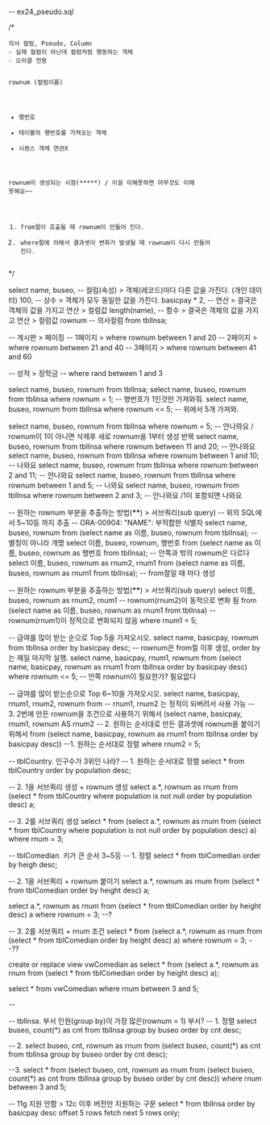 <p>-- ex24_pseudo.sql</p>
<p>/*</p>
<pre><code>의사 컬럼, Pseudo, Column
- 실제 컬럼이 아닌데 컬럼처럼 행동하는 객체
- 오라클 전용

rownum (컬럼이름)
- 행번호
- 테이블의 행번호를 가져오는 객체
- 시퀀스 객체 연관X


rownum이 생성되는 시점(*****) / 이걸 이해못하면 아무것도 이해 못해요~~
1. from절이 호출될 때 rownum이 만들어 진다.
2. where절에 의해서 결과셋이 변화가 발생될 때 rownum이 다시 만들어 진다.</code></pre><p>*/</p>
<p>select 
    name, buseo, -- 컬럼(속성) &gt; 객체(레코드)마다 다른 값을 가진다. (개인 데이터)
    100, -- 상수 &gt; 객체가 모두 동일한 값을 가진다.
    basicpay * 2, -- 연산 &gt; 결국은 객체의 값을 가지고 연산 &gt; 컬럼값
    length(name), -- 함수 &gt; 결국은 객체의 값을 가지고 연산 &gt; 컬럼값
    rownum -- 의사컬럼
from tblInsa;</p>
<p>-- 게시판 &gt; 페이징
-- 1페이지 &gt; where rownum between 1 and 20
-- 2페이지 &gt; where rownum between 21 and 40
-- 3페이지 &gt; where rownum between 41 and 60</p>
<p>-- 성적 &gt; 장학금 
-- where rand between 1 and 3</p>
<p>select name, buseo, rownum from tblInsa;
select name, buseo, rownum from tblInsa where rownum = 1; -- 행번호가 1인것만 가져와줘.
select name, buseo, rownum from tblInsa where rownum &lt;= 5; -- 위에서 5개 가져와.</p>
<p>select name, buseo, rownum from tblInsa where rownum = 5;  -- 안나와요 / rownum이 1이 아니면 삭제후 새로 rownum을 1부터 생성 반복
select name, buseo, rownum from tblInsa where rownum between 11 and 20; -- 안나와요<br />select name, buseo, rownum from tblInsa where rownum between 1 and 10;  -- 나와요
select name, buseo, rownum from tblInsa where rownum between 2 and 11;  -- 안나와요
select name, buseo, rownum from tblInsa where rownum between 1 and 5;  -- 나와요
select name, buseo, rownum from tblInsa where rownum between 2 and 3;  -- 안나와요 /1이 포함되면 나와요</p>
<p>-- 원하는 rownum 부분을 추출하는 방법(<strong><strong>**</strong></strong>) &gt; 서브쿼리(sub query)
-- 위의 SQL에서 5~10등 까지 추출
-- ORA-00904: &quot;NAME&quot;: 부적합한 식별자
select name, buseo, rownum from (select name as 이름, buseo, rownum from tblInsa); -- 별칭이 아니라 개명
select 이름, buseo, rownum, 행번호 from (select name as 이름, buseo, rownum as 행번호 from tblInsa); -- 안쪽과 밖의 rownum은 다르다
select 이름, buseo, rownum as rnum2, rnum1 from (select name as 이름, buseo, rownum as rnum1 from tblInsa); -- from절일 때 마다 생성</p>
<p>-- 원하는 rownum 부분을 추출하는 방법(<strong><strong>**</strong></strong>) &gt; 서브쿼리(sub query)
select 이름, buseo, rownum as rnum2, rnum1 -- rownum(rnum2)이 동적으로 변화 됨
    from (select name as 이름, buseo, rownum as rnum1 from tblInsa) -- rownum(rnum1)이 정적으로 변화되지 않음
        where rnum1 = 5;  </p>
<p>-- 급여를 많이 받는 순으로 Top 5을 가져오시오.
select name, basicpay, rownum from tblInsa order by basicpay desc; -- rownum은 from절 이후 생성, order by는 제일 마지막 실행.
select name, basicpay, rnum1, rownum from (select name, basicpay, rownum as rnum1 from tblInsa order by basicpay desc)
    where rownum &lt;= 5; -- 안쪽 rownum이 필요한가? 필요없다</p>
<p>-- 급여를 많이 받는순으로 Top 6~10을 가져오시오.
select name, basicpay, rnum1, rnum2, rownum from -- rnum1, rnum2 는 정적이 되버려서 사용 가능
-- 3. 2번에 만든 rownum을 조건으로 사용하기 위해서
    (select name, basicpay, rnum1, rownum AS rnum2 
    -- 2. 원하는 순서대로 만든 결과셋에 rownum을 붙이기 위해서
        from (select name, basicpay, rownum as rnum1 from tblInsa order by basicpay desc))
        --1. 원하는 순서대로 정렬 
             where rnum2 = 5;</p>
<p>-- tblCountry. 인구수가 3위인 나라?
-- 1. 원하는 순서대로 정렬 
select * from tblCountry order by population desc;</p>
<p>-- 2. 1을 서브쿼리 생성  + rownum 생성
select a.*, rownum as rnum
    from (select * from tblCountry  where population is not null order by population desc) a;</p>
<p>-- 3. 2를 서브쿼리 생성
select * 
    from (select a.*, rownum as rnum 
        from (select * from tblCountry  where population is not null order by population desc) a)
            where rnum = 3;</p>
<p>-- tblComedian. 키가 큰 순서 3~5등
-- 1. 정렬
select * from tblComedian order by heigh desc;</p>
<p>-- 2. 1을 서브쿼리 + rownum 붙이기
select a.*, rownum as rnum from
    (select * from tblComedian order by height desc) a;</p>
<p>select a.*, rownum as rnum from
    (select * from tblComedian order by height desc) a where rownum = 3; --?</p>
<p>-- 3. 2를 서브쿼리 + rnum 조건
select * from
(select a.*, rownum as rnum from
    (select * from tblComedian order by height desc) a) where rownum = 3; --??</p>
<p>create or replace view vwComedian
as
select * from
    (select a.*, rownum as rnum from
        (select * from tblComedian order by height desc) a);</p>
<p>select * from vwComedian where rnum between 3 and 5;</p>
<p>--</p>
<p>-- tblInsa. 부서 인원(group by)이 가장 많은(rownum = 1) 부서?
-- 1. 정렬
select buseo, count(*) as cnt from tblInsa group by buseo order by cnt desc;</p>
<p>-- 2. 
select buseo, cnt, rownum as rnum from
    (select buseo, count(*) as cnt from tblInsa group by buseo order by cnt desc);</p>
<p>--3.
select * from
    (select buseo, cnt, rownum as rnum from
        (select buseo, count(*) as cnt from tblInsa group by buseo order by cnt desc))
            where rnum between 3 and 5;</p>
<p>-- 11g 지원 안함 &gt; 12c 이후 버전만 지원하는 구문
select * from tblInsa
    order by basicpay desc
        offset 5 rows fetch next 5 rows only;</p>